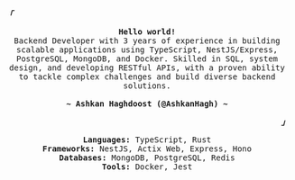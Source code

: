 <div align="justify">

<p align="left"><strong><samp><i>「</i></samp></strong></p>
  <p align="center">
    <samp>
      <b>
        Hello world!
      </b>
      <br>
        Backend Developer with 3 years of experience in building scalable applications using TypeScript, NestJS/Express,
        PostgreSQL, MongoDB, and Docker. Skilled in SQL, system design, and developing RESTful APIs, with a proven
        ability to tackle complex challenges and build diverse backend solutions.
      <br>
      <br>
      <b>
        ~ Ashkan Haghdoost (@AshkanHagh) ~
      </b>
    </samp>
  </p>
<p align="right"><strong><samp><i>」</i></samp></strong></p>

<!-- ===== Tech Stack (centered, kept minimal to match your theme) ===== -->

<div align="center">

<p>
  <samp>
    <b>Languages:</b> TypeScript, Rust
    <br>
    <b>Frameworks:</b> NestJS, Actix Web, Express, Hono
    <br>
    <b>Databases:</b> MongoDB, PostgreSQL, Redis
    <br>
    <b>Tools:</b> Docker, Jest
  </samp>
</p>

</div>

<!-- ================= end Tech Stack ================= -->

